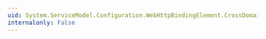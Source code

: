 ```yaml
---
uid: System.ServiceModel.Configuration.WebHttpBindingElement.CrossDomainScriptAccessEnabled
internalonly: False
---
```

